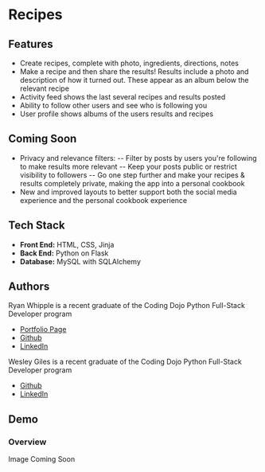# Recipes

## Features
- Create recipes, complete with photo, ingredients, directions, notes
- Make a recipe and then share the results!  Results include a photo and description of how it turned out.  These appear as an album below the relevant recipe
- Activity feed shows the last several recipes and results posted
- Ability to follow other users and see who is following you
- User profile shows albums of the users results and recipes

## Coming Soon
- Privacy and relevance filters:
-- Filter by posts by users you're following to make results more relevant
-- Keep your posts public or restrict visibility to followers
-- Go one step further and make your recipes & results completely private, making the app into a personal cookbook
- New and improved layouts to better support both the social media experience and the personal cookbook experience

## Tech Stack
- **Front End:** HTML, CSS, Jinja
- **Back End:** Python on Flask
- **Database:** MySQL with SQLAlchemy

## Authors
Ryan Whipple is a recent graduate of the Coding Dojo Python Full-Stack Developer program
- [Portfolio Page](https://ryanwhipple.github.io)
- [Github](https://github.com/RyanWhipple)
- [LinkedIn](www.linkedin.com/in/ryan-whipple)


Wesley Giles is a recent graduate of the Coding Dojo Python Full-Stack Developer program
- [Github](https://github.com/seraphdev6)
- [LinkedIn](https://www.linkedin.com/in/wgiles6/)


## Demo

### Overview
Image Coming Soon
